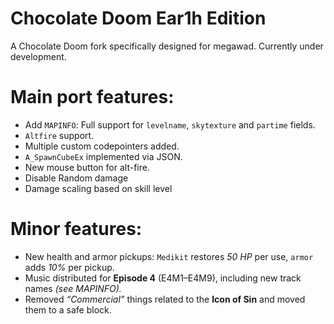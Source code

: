 # Chocolate Doom Ear1h Edition

A Chocolate Doom fork specifically designed for megawad. Currently under development.

# Main port features:

* Add `MAPINFO`: Full support for `levelname`, `skytexture` and `partime` fields.
* `Altfire` support.
* Multiple custom codepointers added.
* `A_SpawnCubeEx` implemented via JSON.
* New mouse button for alt-fire.
* Disable Random damage
* Damage scaling based on skill level

# Minor features:
* New health and armor pickups: `Medikit` restores *50 HP* per use, `armor` adds *10%* per pickup.
* Music distributed for **Episode 4** (E4M1–E4M9), including new track names *(see MAPINFO).*
* Removed *“Commercial”* things related to the **Icon of Sin** and moved them to a safe block.
